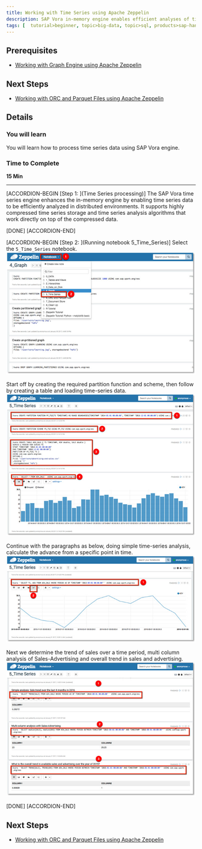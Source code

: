 ```yaml
---
title: Working with Time Series using Apache Zeppelin
description: SAP Vora in-memory engine enables efficient analyses of time series data in distributed environments
tags: [  tutorial>beginner, topic>big-data, topic>sql, products>sap-hana-vora ]
---
```


## Prerequisites  
 - [Working with Graph Engine using Apache Zeppelin](http://www.sap.com/developer/tutorials/vora-cal-zeppelin4.html)


## Next Steps
 - [Working with ORC and Parquet Files using Apache Zeppelin](http://www.sap.com/developer/tutorials/vora-cal-zeppelin6.html)

## Details
### You will learn  
You will learn how to process time series data using SAP Vora engine.

### Time to Complete
**15 Min**

---

[ACCORDION-BEGIN [Step 1: ](Time Series processing)]
The SAP Vora time series engine enhances the in-memory engine by enabling time series data to be efficiently analyzed in distributed environments. It supports highly compressed time series storage and time series analysis algorithms that work directly on top of the compressed data.

[DONE]
[ACCORDION-END]

[ACCORDION-BEGIN [Step 2: ](Running notebook 5_Time_Series)]
Select the `5_Time_Series` notebook.
![Notebook](zep5_01.jpg)

Start off by creating the required partition function and scheme, then follow by creating a table and loading time-series data.
![Start time series](zep5_02.jpg)

Continue with the paragraphs as below, doing simple time-series analysis, calculate the advance from a specific point in time.
![Time series analysis](zep5_03.jpg)

Next we determine the trend of sales over a time period, multi column analysis of Sales-Advertising and overall trend in sales and advertising.
![More time series analysis](zep5_04.jpg)

[DONE]
[ACCORDION-END]

## Next Steps
- [Working with ORC and Parquet Files using Apache Zeppelin](http://www.sap.com/developer/tutorials/vora-cal-zeppelin6.html)
